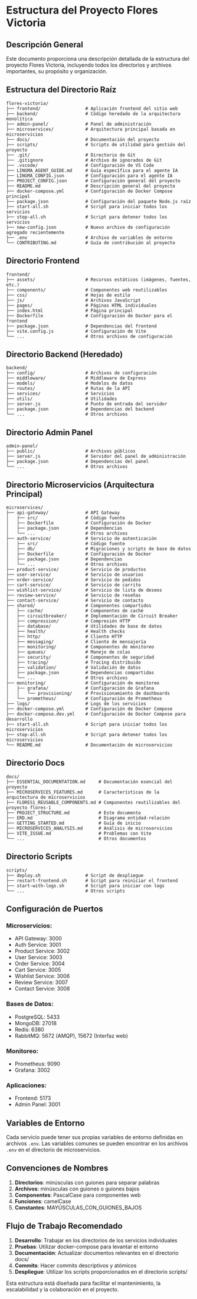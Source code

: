 # Estructura del Proyecto Flores Victoria

## Descripción General

Este documento proporciona una descripción detallada de la estructura del proyecto Flores Victoria, incluyendo todos los directorios y archivos importantes, su propósito y organización.

## Estructura del Directorio Raíz

```
flores-victoria/
├── frontend/                 # Aplicación frontend del sitio web
├── backend/                  # Código heredado de la arquitectura monolítica
├── admin-panel/              # Panel de administración
├── microservices/            # Arquitectura principal basada en microservicios
├── docs/                     # Documentación del proyecto
├── scripts/                  # Scripts de utilidad para gestión del proyecto
├── .git/                     # Directorio de Git
├── .gitignore                # Archivo de ignorados de Git
├── .vscode/                  # Configuración de VS Code
├── LINGMA_AGENT_GUIDE.md     # Guía específica para el agente IA
├── LINGMA_CONFIG.json        # Configuración para el agente IA
├── PROJECT_CONFIG.json       # Configuración general del proyecto
├── README.md                 # Descripción general del proyecto
├── docker-compose.yml        # Configuración de Docker Compose principal
├── package.json              # Configuración del paquete Node.js raíz
├── start-all.sh              # Script para iniciar todos los servicios
├── stop-all.sh               # Script para detener todos los servicios
├── new-config.json           # Nuevo archivo de configuración agregado recientemente
├── .env                      # Archivo de variables de entorno
└── CONTRIBUTING.md           # Guía de contribución al proyecto
```

## Directorio Frontend

```
frontend/
├── assets/                   # Recursos estáticos (imágenes, fuentes, etc.)
├── components/               # Componentes web reutilizables
├── css/                      # Hojas de estilo
├── js/                       # Archivos JavaScript
├── pages/                    # Páginas HTML individuales
├── index.html                # Página principal
├── Dockerfile                # Configuración de Docker para el frontend
├── package.json              # Dependencias del frontend
├── vite.config.js            # Configuración de Vite
└── ...                       # Otros archivos de configuración
```

## Directorio Backend (Heredado)

```
backend/
├── config/                   # Archivos de configuración
├── middleware/               # Middleware de Express
├── models/                   # Modelos de datos
├── routes/                   # Rutas de la API
├── services/                 # Servicios
├── utils/                    # Utilidades
├── server.js                 # Punto de entrada del servidor
├── package.json              # Dependencias del backend
└── ...                       # Otros archivos
```

## Directorio Admin Panel

```
admin-panel/
├── public/                   # Archivos públicos
├── server.js                 # Servidor del panel de administración
├── package.json              # Dependencias del panel
└── ...                       # Otros archivos
```

## Directorio Microservicios (Arquitectura Principal)

```
microservices/
├── api-gateway/              # API Gateway
│   ├── src/                  # Código fuente
│   ├── Dockerfile            # Configuración de Docker
│   ├── package.json          # Dependencias
│   └── ...                   # Otros archivos
├── auth-service/             # Servicio de autenticación
│   ├── src/                  # Código fuente
│   ├── db/                   # Migraciones y scripts de base de datos
│   ├── Dockerfile            # Configuración de Docker
│   ├── package.json          # Dependencias
│   └── ...                   # Otros archivos
├── product-service/          # Servicio de productos
├── user-service/             # Servicio de usuarios
├── order-service/            # Servicio de pedidos
├── cart-service/             # Servicio de carrito
├── wishlist-service/         # Servicio de lista de deseos
├── review-service/           # Servicio de reseñas
├── contact-service/          # Servicio de contacto
├── shared/                   # Componentes compartidos
│   ├── cache/                # Componentes de caché
│   ├── circuitbreaker/       # Implementación de Circuit Breaker
│   ├── compression/          # Compresión HTTP
│   ├── database/             # Utilidades de base de datos
│   ├── health/               # Health checks
│   ├── http/                 # Cliente HTTP
│   ├── messaging/            # Cliente de mensajería
│   ├── monitoring/           # Componentes de monitoreo
│   ├── queues/               # Manejo de colas
│   ├── security/             # Componentes de seguridad
│   ├── tracing/              # Tracing distribuido
│   ├── validation/           # Validación de datos
│   ├── package.json          # Dependencias compartidas
│   └── ...                   # Otros archivos
├── monitoring/               # Configuración de monitoreo
│   ├── grafana/              # Configuración de Grafana
│   │   └── provisioning/     # Provisionamiento de dashboards
│   └── prometheus/           # Configuración de Prometheus
├── logs/                     # Logs de los servicios
├── docker-compose.yml        # Configuración de Docker Compose
├── docker-compose.dev.yml    # Configuración de Docker Compose para desarrollo
├── start-all.sh              # Script para iniciar todos los microservicios
├── stop-all.sh               # Script para detener todos los microservicios
└── README.md                 # Documentación de microservicios
```

## Directorio Docs

```
docs/
├── ESSENTIAL_DOCUMENTATION.md     # Documentación esencial del proyecto
├── MICROSERVICES_FEATURES.md      # Características de la arquitectura de microservicios
├── FLORES1_REUSABLE_COMPONENTS.md # Componentes reutilizables del proyecto flores-1
├── PROJECT_STRUCTURE.md           # Este documento
├── ERD.md                         # Diagrama entidad-relación
├── GETTING_STARTED.md             # Guía de inicio
├── MICROSERVICES_ANALYSIS.md      # Análisis de microservicios
├── VITE_ISSUE.md                  # Problemas con Vite
└── ...                            # Otros documentos
```

## Directorio Scripts

```
scripts/
├── deploy.sh                 # Script de despliegue
├── restart-frontend.sh       # Script para reiniciar el frontend
├── start-with-logs.sh        # Script para iniciar con logs
└── ...                       # Otros scripts
```

## Configuración de Puertos

### Microservicios:
- API Gateway: 3000
- Auth Service: 3001
- Product Service: 3002
- User Service: 3003
- Order Service: 3004
- Cart Service: 3005
- Wishlist Service: 3006
- Review Service: 3007
- Contact Service: 3008

### Bases de Datos:
- PostgreSQL: 5433
- MongoDB: 27018
- Redis: 6380
- RabbitMQ: 5672 (AMQP), 15672 (Interfaz web)

### Monitoreo:
- Prometheus: 9090
- Grafana: 3002

### Aplicaciones:
- Frontend: 5173
- Admin Panel: 3001

## Variables de Entorno

Cada servicio puede tener sus propias variables de entorno definidas en archivos `.env`. Las variables comunes se pueden encontrar en los archivos `.env` en el directorio de microservicios.

## Convenciones de Nombres

1. **Directorios**: minúsculas con guiones para separar palabras
2. **Archivos**: minúsculas con guiones o guiones bajos
3. **Componentes**: PascalCase para componentes web
4. **Funciones**: camelCase
5. **Constantes**: MAYÚSCULAS_CON_GUIONES_BAJOS

## Flujo de Trabajo Recomendado

1. **Desarrollo**: Trabajar en los directorios de los servicios individuales
2. **Pruebas**: Utilizar docker-compose para levantar el entorno
3. **Documentación**: Actualizar documentos relevantes en el directorio docs/
4. **Commits**: Hacer commits descriptivos y atómicos
5. **Despliegue**: Utilizar los scripts proporcionados en el directorio scripts/

Esta estructura está diseñada para facilitar el mantenimiento, la escalabilidad y la colaboración en el proyecto.